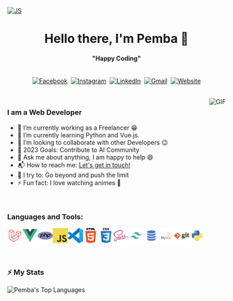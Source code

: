   [![JS](https://admin.pembas.com.np/page-images/3OpSkg8DZbL02e2gtNIBZlR7VU0xXDVYihXXEJZE.gif)](https://pembas.com.np/) 
<p>
  <h1 align="center"><b>Hello there, I'm Pemba 👋</b></h1>
</p>

<p>
  <h4 align="center"><b>"Happy Coding"</b></h4>
</p>

<p align="center">
<br>
<a href="https://www.facebook.com/pembans"><img src="https://img.shields.io/badge/facebook-%231877F2.svg?&style=for-the-badge&logo=facebook&logoColor=white" alt="Facebook" /></a>&nbsp;
<a href="https://instagram.com/pembans7"><img src="https://img.shields.io/badge/instagram-%23E4405F.svg?&style=for-the-badge&logo=instagram&logoColor=white" alt="Instagram" /></a>&nbsp;
<a href="https://www.linkedin.com/in/pemba17/"><img src="https://img.shields.io/badge/linkedin-%230077B5.svg?&style=for-the-badge&logo=linkedin&logoColor=white" alt="LinkedIn" /></a>&nbsp;
<a href="mailto:workpemba@gmail.com?subject=Hi%20Pemba"><img src="https://img.shields.io/badge/gmail-%23D14836.svg?&style=for-the-badge&logo=gmail&logoColor=white" alt="Gmail"/></a>&nbsp;
<a href="https://www.upwork.com/freelancers/~010aa1e3b81f7a144b"><img alt="Website" src="https://img.shields.io/website?style=for-the-badge&up_message=Upwork&url=https%3A%2F%2Fkkvanonymous.github.io%2F"></a>
</p>

<br>

<img align="right" height="270px" alt="GIF" src="https://cdn.dribbble.com/users/926537/screenshots/4502924/python-2.gif" />

### I am a Web Developer
- 🔭 I’m currently working as a Freelancer :grin:
- 🌱 I’m currently learning Python and Vue.js.
- 👯 I’m looking to collaborate with other Developers :wink:
- 🥅 2023 Goals: Contribute to AI Community
- 💬 Ask me about anything, I am happy to help :smile:
- 📬 How to reach me: [Let's get in touch!](https://www.linkedin.com/in/pemba17/)
- 🧗 I try to: Go beyond and push the limit
- ⚡ Fun fact: I love watching animes :raised_hands:

<br>

### Languages and Tools: 
<img align="left" alt="Laravel" width="35px" src="https://raw.githubusercontent.com/github/explore/80688e429a7d4ef2fca1e82350fe8e3517d3494d/topics/laravel/laravel.png" />
<img align="left" alt="Vue" width="35px" src="https://raw.githubusercontent.com/github/explore/80688e429a7d4ef2fca1e82350fe8e3517d3494d/topics/vue/vue.png" />
<img align="left" alt="PHP" width="35px" src="https://raw.githubusercontent.com/github/explore/80688e429a7d4ef2fca1e82350fe8e3517d3494d/topics/php/php.png" />
<img align="left" alt="JavaScript" width="35px" src="https://raw.githubusercontent.com/github/explore/80688e429a7d4ef2fca1e82350fe8e3517d3494d/topics/javascript/javascript.png" />
<img align="left" alt="Visual Studio Code" width="35px" src="https://raw.githubusercontent.com/github/explore/80688e429a7d4ef2fca1e82350fe8e3517d3494d/topics/visual-studio-code/visual-studio-code.png" />
<img align="left" alt="HTML5" width="35px" src="https://raw.githubusercontent.com/github/explore/80688e429a7d4ef2fca1e82350fe8e3517d3494d/topics/html/html.png" />
<img align="left" alt="CSS3" width="35px" src="https://raw.githubusercontent.com/github/explore/80688e429a7d4ef2fca1e82350fe8e3517d3494d/topics/css/css.png" />
<img align="left" alt="Sass" width="35px" src="https://raw.githubusercontent.com/github/explore/80688e429a7d4ef2fca1e82350fe8e3517d3494d/topics/sass/sass.png" />
<img align="left" alt="Tailwind" width="35px" src="https://raw.githubusercontent.com/github/explore/80688e429a7d4ef2fca1e82350fe8e3517d3494d/topics/tailwind/tailwind.png" />
<img align="left" alt="SQL" width="35px" src="https://raw.githubusercontent.com/github/explore/80688e429a7d4ef2fca1e82350fe8e3517d3494d/topics/sql/sql.png" />
<img align="left" alt="MySQL" width="35px" src="https://raw.githubusercontent.com/github/explore/80688e429a7d4ef2fca1e82350fe8e3517d3494d/topics/mysql/mysql.png" />
<img align="left" alt="Git" width="35px" src="https://raw.githubusercontent.com/github/explore/80688e429a7d4ef2fca1e82350fe8e3517d3494d/topics/git/git.png" />
<img align="left" alt="Python" width="35px" src="https://raw.githubusercontent.com/github/explore/80688e429a7d4ef2fca1e82350fe8e3517d3494d/topics/python/python.png" />


<br>
<br>
<br>
<br>




### :zap: My Stats

<img src="https://github-readme-stats.vercel.app/api/top-langs/?username=pemba17&show_icons=true&hide_border=true&theme=radical" width="37%" alt="Pemba's Top Languages">

<!-- stats
![GitHub stats](https://github-readme-stats.vercel.app/api?username=pemba17&show_icons=true&hide_border=true&theme=dark)
![Pemba's github Programming stats](https://github-readme-stats.vercel.app/api/top-langs/?username=pemba17&show_icons=true&hide_border=true")-->
